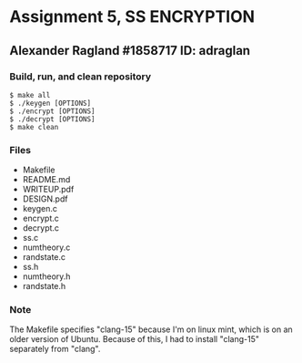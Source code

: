 # Assignment 5, SS ENCRYPTION
## Alexander Ragland #1858717 ID: adraglan
### Build, run, and clean repository
```
$ make all
$ ./keygen [OPTIONS]
$ ./encrypt [OPTIONS]
$ ./decrypt [OPTIONS]
$ make clean
```
### Files
- Makefile
- README.md
- WRITEUP.pdf
- DESIGN.pdf
- keygen.c
- encrypt.c
- decrypt.c
- ss.c
- numtheory.c
- randstate.c
- ss.h
- numtheory.h
- randstate.h
### Note
The Makefile specifies "clang-15" because I'm on linux mint, which is on an older version of Ubuntu. Because of this, I had to install "clang-15" separately from "clang".